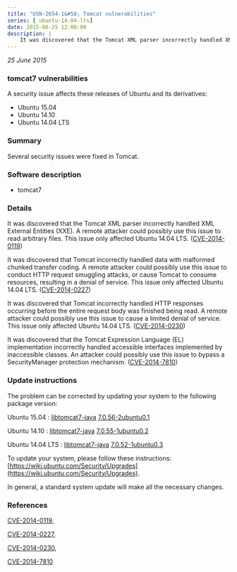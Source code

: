 ```yaml
---
title: "USN-2654-1&#58; Tomcat vulnerabilities"
series: [ ubuntu-14.04-lts]
date: 2015-06-25 12:00:00
description: |
    It was discovered that the Tomcat XML parser incorrectly handled XML External Entities (XXE). A remote attacker could possibly use this issue to read arbitrary files. This issue only affected Ubuntu 14.04 LTS. ([CVE-2014-0119](http://people.ubuntu.com/~ubuntu-security/cve/CVE-2014-0119))
--- 
```

 
 

*25 June 2015*

### tomcat7 vulnerabilities

A security issue affects these releases of Ubuntu and its derivatives:

* Ubuntu 15.04
* Ubuntu 14.10
* Ubuntu 14.04 LTS

### Summary

Several security issues were fixed in Tomcat. 

### Software description

* tomcat7 

### Details

It was discovered that the Tomcat XML parser incorrectly handled XML External Entities (XXE). A remote attacker could possibly use this issue to read arbitrary files. This issue only affected Ubuntu 14.04 LTS. ([CVE-2014-0119](http://people.ubuntu.com/~ubuntu-security/cve/CVE-2014-0119))

It was discovered that Tomcat incorrectly handled data with malformed chunked transfer coding. A remote attacker could possibly use this issue to conduct HTTP request smuggling attacks, or cause Tomcat to consume resources, resulting in a denial of service. This issue only affected Ubuntu 14.04 LTS. ([CVE-2014-0227](http://people.ubuntu.com/~ubuntu-security/cve/CVE-2014-0227))

It was discovered that Tomcat incorrectly handled HTTP responses occurring before the entire request body was finished being read. A remote attacker could possibly use this issue to cause a limited denial of service. This issue only affected Ubuntu 14.04 LTS. ([CVE-2014-0230](http://people.ubuntu.com/~ubuntu-security/cve/CVE-2014-0230))

It was discovered that the Tomcat Expression Language (EL) implementation incorrectly handled accessible interfaces implemented by inaccessible classes. An attacker could possibly use this issue to bypass a SecurityManager protection mechanism. ([CVE-2014-7810](http://people.ubuntu.com/~ubuntu-security/cve/CVE-2014-7810)) 

### Update instructions

The problem can be corrected by updating your system to the following package version:

Ubuntu 15.04
 : [libtomcat7-java](https://launchpad.net/ubuntu/+source/tomcat7) <span> [7.0.56-2ubuntu0.1](https://launchpad.net/ubuntu/+source/tomcat7/7.0.56-2ubuntu0.1) </span> 

Ubuntu 14.10
 : [libtomcat7-java](https://launchpad.net/ubuntu/+source/tomcat7) <span> [7.0.55-1ubuntu0.2](https://launchpad.net/ubuntu/+source/tomcat7/7.0.55-1ubuntu0.2) </span> 

Ubuntu 14.04 LTS
 : [libtomcat7-java](https://launchpad.net/ubuntu/+source/tomcat7) <span> [7.0.52-1ubuntu0.3](https://launchpad.net/ubuntu/+source/tomcat7/7.0.52-1ubuntu0.3) </span> 

To update your system, please follow these instructions: [https://wiki.ubuntu.com/Security/Upgrades](https://wiki.ubuntu.com/Security/Upgrades).

In general, a standard system update will make all the necessary changes. 

### References

 
 [CVE-2014-0119](http://people.ubuntu.com/~ubuntu-security/cve/CVE-2014-0119), 

 [CVE-2014-0227](http://people.ubuntu.com/~ubuntu-security/cve/CVE-2014-0227), 

 [CVE-2014-0230](http://people.ubuntu.com/~ubuntu-security/cve/CVE-2014-0230), 

 [CVE-2014-7810](http://people.ubuntu.com/~ubuntu-security/cve/CVE-2014-7810)
 

